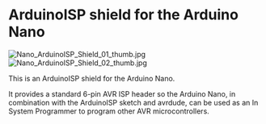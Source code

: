 ArduinoISP shield for the Arduino Nano
======================================

![Nano_ArduinoISP_Shield_01_thumb.jpg](https://gitlab.com/tickelton/things/raw/master/Nano_ArduinoISP_Shield/Nano_ArduinoISP_Shield_01_thumb.jpg)
![Nano_ArduinoISP_Shield_02_thumb.jpg](https://gitlab.com/tickelton/things/raw/master/Nano_ArduinoISP_Shield/Nano_ArduinoISP_Shield_02_thumb.jpg)

This is an ArduinoISP shield for the Arduino Nano.

It provides a standard 6-pin AVR ISP header so the Arduino Nano, in combination with the
ArduinoISP sketch and avrdude, can be used as an In System Programmer to program other AVR
microcontrollers.




